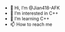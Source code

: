 - 👋 Hi, I’m @Jian418-AFK
- 👀 I’m interested in C++
- 🌱 I’m  learning C++ 
- 📫 How to reach me 
<!---
//i start codding at 2025/4/15
//maybe i can master of code :)
--->
